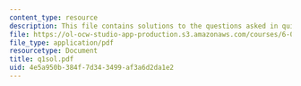 ```yaml
---
content_type: resource
description: This file contains solutions to the questions asked in quiz 1.
file: https://ol-ocw-studio-app-production.s3.amazonaws.com/courses/6-042j-mathematics-for-computer-science-fall-2005/4e5a950b384f7d343499af3a6d2da1e2_q1sol.pdf
file_type: application/pdf
resourcetype: Document
title: q1sol.pdf
uid: 4e5a950b-384f-7d34-3499-af3a6d2da1e2
---
```


